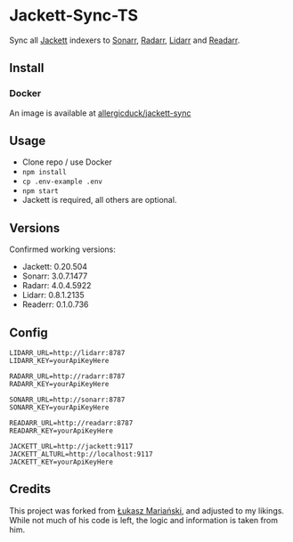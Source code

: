 # Jackett-Sync-TS

Sync all [Jackett](https://github.com/Jackett/Jackett) indexers to [Sonarr](https://github.com/Sonarr/Sonarr), [Radarr](https://github.com/Radarr/Radarr), [Lidarr](https://github.com/lidarr/Lidarr) and [Readarr](https://github.com/Readarr/Readarr).

## Install

### Docker

An image is available at [allergicduck/jackett-sync](https://hub.docker.com/r/allergicduck/jackett-sync)

## Usage

- Clone repo / use Docker
- `npm install`
- `cp .env-example .env`
- `npm start`
- Jackett is required, all others are optional.

## Versions

Confirmed working versions:
- Jackett: 0.20.504
- Sonarr: 3.0.7.1477
- Radarr: 4.0.4.5922
- Lidarr: 0.8.1.2135
- Readerr: 0.1.0.736

## Config

```dotenv
LIDARR_URL=http://lidarr:8787
LIDARR_KEY=yourApiKeyHere

RADARR_URL=http://radarr:8787
RADARR_KEY=yourApiKeyHere

SONARR_URL=http://sonarr:8787
SONARR_KEY=yourApiKeyHere

READARR_URL=http://readarr:8787
READARR_KEY=yourApiKeyHere

JACKETT_URL=http://jackett:9117
JACKETT_ALTURL=http://localhost:9117
JACKETT_KEY=yourApiKeyHere
```

## Credits

This project was forked from [Łukasz Mariański](https://github.com/lmarianski/jackett-sync), and adjusted to my likings.
While not much of his code is left, the logic and information is taken from him.
